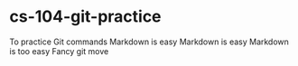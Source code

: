 # cs-104-git-practice
To practice Git commands
Markdown is easy
Markdown is easy
Markdown is too easy
Fancy git move
